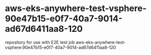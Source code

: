 # aws-eks-anywhere-test-vsphere-90e47b15-e0f7-40a7-9014-ad67d6411aa8-120
repository for use with E2E test job aws-eks-anywhere-test-vsphere:90e47b15-e0f7-40a7-9014-ad67d6411aa8-120

